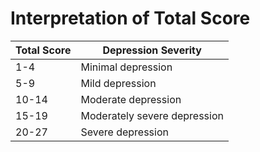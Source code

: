 # Interpretation of Total Score

| Total Score | Depression Severity            |
|------------|-------------------------------|
| 1-4        | Minimal depression             |
| 5-9        | Mild depression                |
| 10-14      | Moderate depression            |
| 15-19      | Moderately severe depression   |
| 20-27      | Severe depression              | 